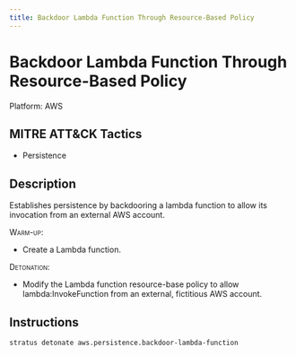 ```yaml
---
title: Backdoor Lambda Function Through Resource-Based Policy
---
```


# Backdoor Lambda Function Through Resource-Based Policy 

Platform: AWS

## MITRE ATT&CK Tactics


- Persistence

## Description


Establishes persistence by backdooring a lambda function to allow its invocation from an external AWS account.

<span style="font-variant: small-caps;">Warm-up</span>: 

- Create a Lambda function.

<span style="font-variant: small-caps;">Detonation</span>: 

- Modify the Lambda function resource-base policy to allow lambda:InvokeFunction from an external, fictitious AWS account.


## Instructions

```bash title="Detonate with Stratus Red Team"
stratus detonate aws.persistence.backdoor-lambda-function
```